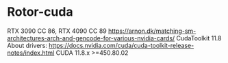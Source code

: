 # Rotor-cuda

RTX 3090 CC 86, RTX 4090 CC 89
https://arnon.dk/matching-sm-architectures-arch-and-gencode-for-various-nvidia-cards/
CudaToolkit 11.8
About drivers:
https://docs.nvidia.com/cuda/cuda-toolkit-release-notes/index.html
CUDA 11.8.x >=450.80.02
